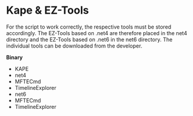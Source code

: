 # Kape & EZ-Tools
For the script to work correctly, the respective tools must be stored accordingly. The EZ-Tools based on .net4 are therefore placed in the net4 directory and the EZ-Tools based on .net6 in the net6 directory. The individual tools can be downloaded from the developer.

**Binary**
- KAPE
 - net4
  - MFTECmd
  - TimelineExplorer
 - net6
  - MFTECmd
  - TimelineExplorer
